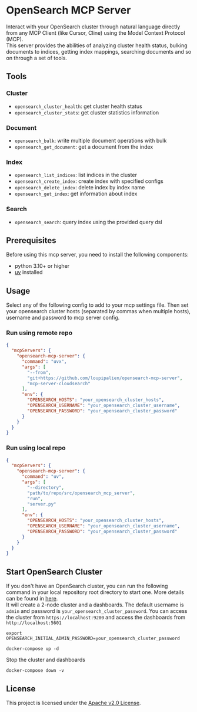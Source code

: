 # OpenSearch MCP Server
Interact with your OpenSearch cluster through natural language directly from any MCP Client (like Cursor, Cline) using the Model Context Protocol (MCP).  
This server provides the abilities of analyzing cluster health status, bulking documents to indices, getting index mappings, searching documents and so on through a set of tools.

## Tools
### Cluster
- `opensearch_cluster_health`: get cluster health status
- `opensearch_cluster_stats`: get cluster statistics information
### Document
- `opensearch_bulk`: write multiple document operations with bulk
- `opensearch_get_document`: get a document from the index
### Index
- `opensearch_list_indices`: list indices in the cluster
- `opensearch_create_index`: create index with specified configs
- `opensearch_delete_index`: delete index by index name
- `opensearch_get_index`: get information about index
### Search
- `opensearch_search`: query index using the provided query dsl

## Prerequisites
Before using this mcp server, you need to install the following components:
- python 3.10+ or higher
- [uv](https://github.com/astral-sh/uv) installed

## Usage
Select any of the following config to add to your mcp settings file. Then set your opensearch cluster hosts (separated by commas when multiple hosts), username and password to mcp server config.

### Run using remote repo
```json
{
  "mcpServers": {
    "opensearch-mcp-server": {
      "command": "uvx",
      "args": [
        "--from",
        "git+https://github.com/loupipalien/opensearch-mcp-server",
        "mcp-server-cloudsearch"
      ],
      "env": {
        "OPENSEARCH_HOSTS": "your_opensearch_cluster_hosts",
        "OPENSEARCH_USERNAME": "your_opensearch_cluster_username",
        "OPENSEARCH_PASSWORD": "your_opensearch_cluster_password"
      }
    }
  }
}
```
### Run using local repo
```json
{
  "mcpServers": {
    "opensearch-mcp-server": {
      "command": "uv",
      "args": [
        "--directory",
        "path/to/repo/src/opensearch_mcp_server",
        "run",
        "server.py"
      ],
      "env": {
        "OPENSEARCH_HOSTS": "your_opensearch_cluster_hosts",
        "OPENSEARCH_USERNAME": "your_opensearch_cluster_username",
        "OPENSEARCH_PASSWORD": "your_opensearch_cluster_password"
      }
    }
  }
}
```

## Start OpenSearch Cluster
If you don't have an OpenSearch cluster, you can run the following command in your local repository root directory to start one. More details can be found in [here](https://docs.opensearch.org/docs/latest/install-and-configure/install-opensearch/docker/).  
It will create a 2-node cluster and a dashboards. The default username is `admin` and password is `your_opensearch_cluster_password`. You can access the cluster from `https://localhost:9200` and access the dashboards from `http://localhost:5601`
```shell
export OPENSEARCH_INITIAL_ADMIN_PASSWORD=your_opensearch_cluster_password

docker-compose up -d
```
Stop the cluster and dashboards
```shell
docker-compose down -v
```

## License
This project is licensed under the [Apache v2.0 License](LICENSE.txt).